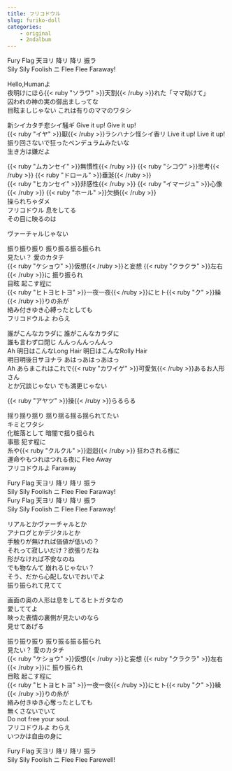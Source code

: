 ```yaml
---
title: フリコドウル
slug: furiko-doll
categories:
    - original
    - 2ndalbum
---
```


Fury Flag 天ヨリ 降リ 降リ 振ラ  
Sily Sily Foolish ニ Flee Flee Faraway!  

Hello,Humanよ  
夜明けにほら{{< ruby "ソラワ" >}}天割{{< /ruby >}}れた「ママ助けて」  
囚われの神の実の御出ましってな  
目眩ましじゃない これは有りのママのワタシ  

新シイカタチ悲シイ騒ギ Give it up! Give it up!  
{{< ruby "イヤ" >}}厭{{< /ruby >}}ラシハナシ怪シイ香リ Live it up! Live it up!  
振り回さないで狂ったペンデュラムみたいな  
生き方は嫌だよ  

{{< ruby "ムカンセイ" >}}無慣性{{< /ruby >}} {{< ruby "シコウ" >}}思考{{< /ruby >}} {{< ruby "ドロール" >}}垂涎{{< /ruby >}}  
{{< ruby "ヒカンセイ" >}}非感性{{< /ruby >}} {{< ruby "イマージュ" >}}心像{{< /ruby >}} {{< ruby "ホール" >}}欠損{{< /ruby >}}  
操られちゃダメ  
フリコドウル 息をしてる  
その目に映るのは  

ヴァーチャルじゃない  

振り振り振り 振り振る振る振られ  
見たい？ 愛のカタチ  
{{< ruby "ケショウ" >}}仮想{{< /ruby >}}と妄想 {{< ruby "クラクラ" >}}左右{{< /ruby >}}に 振り振られ  
目眩 起こす程に  
{{< ruby "ヒトヨヒトヨ" >}}一夜一夜{{< /ruby >}}にヒト{{< ruby "ク" >}}繰{{< /ruby >}}りの糸が  
絡み付きゆき心縛ったとしても  
フリコドウルよ わらえ  

誰がこんなカラダに 誰がこんなカラダに  
誰も言わず口閉じ んんっんんっんんっ  
Ah 明日はこんなLong Hair 明日はこんなRolly Hair  
明日明後日サヨナラ あはっあはっあはっ  
Ah あらまこれはこれで{{< ruby "カワイゲ" >}}可愛気{{< /ruby >}}あるお人形さん  
とか冗談じゃない でも満更じゃない  

{{< ruby "アヤツ" >}}操{{< /ruby >}}らるらる  

揺り揺り揺り 揺り揺る揺る揺られてたい  
キミとワタシ  
化粧落として 暗闇で揺り揺られ  
事態 犯す程に  
糸や{{< ruby "クルクル" >}}迴迴{{< /ruby >}} 狂わされる様に  
運命やもつれほつれる夜に Flee Away  
フリコドウルよ Faraway  

Fury Flag 天ヨリ 降リ 降リ 振ラ  
Sily Sily Foolish ニ Flee Flee Faraway!  
Fury Flag 天ヨリ 降リ 降リ 振ラ  
Sily Sily Foolish ニ Flee Flee Faraway!  

リアルとかヴァーチャルとか  
アナログとかデジタルとか  
手触りが無ければ価値が低いの？  
それって寂しいだけ？欲張りだね  
形がなければ不安なのね  
でも物なんて 崩れるじゃない？  
そう、だから心配しないでおいでよ  
振り振られて見てて  

画面の奥の人形は息をしてるヒトガタなの  
愛しててよ  
映った表情の裏側が見たいのなら  
見せてあげる  

振り振り振り 振り振る振る振られ  
見たい？ 愛のカタチ  
{{< ruby "ケショウ" >}}仮想{{< /ruby >}}と妄想 {{< ruby "クラクラ" >}}左右{{< /ruby >}}に 振り振られ  
目眩 起こす程に  
{{< ruby "ヒトヨヒトヨ" >}}一夜一夜{{< /ruby >}}にヒト{{< ruby "ク" >}}繰{{< /ruby >}}りの糸が  
絡み付きゆき心奪ったとしても  
無くさないでいて  
Do not free your soul.  
フリコドウルよ わらえ  
いつかは自由の身に  

Fury Flag 天ヨリ 降リ 降リ 振ラ  
Sily Sily Foolish ニ Flee Flee Farewell!  